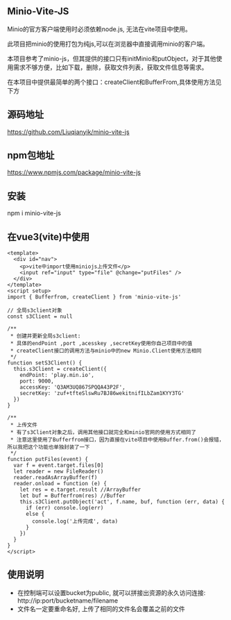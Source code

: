 ## Minio-Vite-JS
Minio的官方客户端使用时必须依赖node.js, 无法在vite项目中使用。

此项目把minio的使用打包为纯js,可以在浏览器中直接调用minio的客户端。

本项目参考了minio-js，但其提供的接口只有initMinio和putObject，对于其他使用需求不够方便，比如下载，删除，获取文件列表，获取文件信息等需求。

在本项目中提供最简单的两个接口：createClient和BufferFrom,具体使用方法见下方

## 源码地址
https://github.com/Liuqianyik/minio-vite-js

## npm包地址
https://www.npmjs.com/package/minio-vite-js

## 安装
npm i minio-vite-js

## 在vue3(vite)中使用
~~~
<template>
  <div id="nav">
    <p>vite中import使用miniojs上传文件</p>
    <input ref="input" type="file" @change="putFiles" />
  </div>
</template>
<script setup>
import { Bufferfrom, createClient } from 'minio-vite-js'

// 全局s3client对象
const s3Client = null

/**
 * 创建并更新全局s3client:
 * 具体的endPoint ,port ,acesskey ,secretKey使用你自己项目中的值
 * createClient接口的调用方法与minio中的new Minio.Client使用方法相同
 */
function setS3Client() {
  this.s3Client = createClient({
    endPoint: 'play.min.io',
    port: 9000,
    accessKey: 'Q3AM3UQ867SPQQA43P2F',
    secretKey: 'zuf+tfteSlswRu7BJ86wekitnifILbZam1KYY3TG'
  })
}

/**
 * 上传文件
 * 有了s3Client对象之后，调用其他接口就完全和minio官网的使用方式相同了
 * 注意这里使用了Bufferfrom接口，因为直接在vite项目中使用Buffer.from()会报错，所以我把这个功能也单独封装了一下
 */
function putFiles(event) {
  var f = event.target.files[0]
  let reader = new FileReader()
  reader.readAsArrayBuffer(f)
  reader.onload = function (e) {
    let res = e.target.result //ArrayBuffer
    let buf = Bufferfrom(res) //Buffer
    this.s3Client.putObject('act', f.name, buf, function (err, data) {
      if (err) console.log(err)
      else {
        console.log('上传完成', data)
      }
    })
  }
}
</script>
~~~

## 使用说明
- 在控制端可以设置bucket为public, 就可以拼接出资源的永久访问连接: http://ip:port/bucketname/filename
- 文件名一定要重命名好, 上传了相同的文件名会覆盖之前的文件
